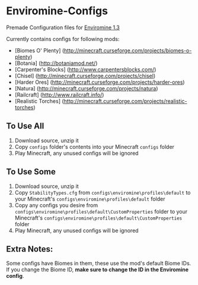 Enviromine-Configs
==================

Premade Configuration files for [Enviromine 1.3](http://www.minecraftforum.net/forums/mapping-and-modding/minecraft-mods/1293048)

Currently contains configs for following mods:
*  [Biomes O' Plenty] (http://minecraft.curseforge.com/projects/biomes-o-plenty)
*  [Botania] (http://botaniamod.net/)
*  [Carpenter's Blocks] (http://www.carpentersblocks.com/)
*  [Chisel] (http://minecraft.curseforge.com/projects/chisel)
*  [Harder Ores] (http://minecraft.curseforge.com/projects/harder-ores)
*  [Natura] (http://minecraft.curseforge.com/projects/natura)
*  [Railcraft] (http://www.railcraft.info/)
*  [Realistic Torches] (http://minecraft.curseforge.com/projects/realistic-torches)

## To Use All

1.  Download source, unzip it
2.  Copy `configs` folder's contents into your Minecraft `configs` folder
3.  Play Minecraft, any unused configs will be ignored

## To Use Some

1. Download source, unzip it
2. Copy `StabilityTypes.cfg` from `configs\enviromine\profiles\default` to your Minecraft's `configs\enviromine\profiles\default` folder
3. Copy any configs you desire from `configs\enviromine\profiles\default\CustomProperties` folder to your Minecraft's `configs\enviromine\profiles\default\CustomProperties` folder
4. Play Minecraft, any unused configs will be ignored

## Extra Notes:

Some configs have Biomes in them, these use the mod's default Biome IDs. If you change the Biome ID, **make sure to change the ID in the Enviromine config**.